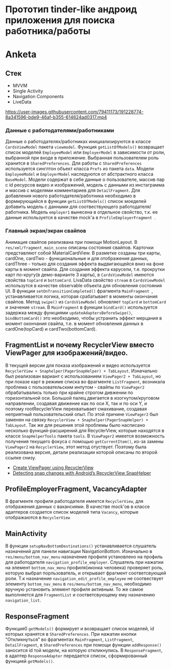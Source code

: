 # Прототип tinder-like андроид приложения для поиска работника/работы

# Anketa
## Стек
- MVVM
- Single Activity
- Navigation Components
- LiveData

https://user-images.githubusercontent.com/79411173/191228774-8a341596-bde9-46af-b355-614624ad0317.mp4

### Данные с работодателями/работниками
Данные о работодателях/работниках инициализируются в классе ```CardsViewModel``` пакета ```viewmodel```. 
Функция ```getListOfModels()``` возвращает список моделей ```EmployeeModel``` или ```EmployerModel``` в зависимости от роли, выбранной при входе в приложение.
Выбранная пользователем роль хранится в ```SharedPreferences```. Для работы с ```SharedPreferences``` используется синглтон объект класса ```Prefs``` из пакета ```data```. 
Модели ```EmployeeModel``` и ```EmployerModel``` наследуются от абстрактного класса ```BaseModel```. Модели содержат в себе данные о пользователе, массив пар с id ресурсов видео и изображений, модель с данными из инстаграмма и массив с моделями комментариев для ```DetailFragment```. Для добавления нового работодателя/работника необходимо в формирующийся в функции ```getListOfModels()``` список моеделей добавить модель с данными для соотвествующего работодателя/работника.
Модель ```employer1``` вынесена в отдельное свойство, т.к. ее данные используется в качестве mock'a в  ```ProfileEmployerFragment ```.

### Главный экран/экран свайпов
Анимация свайпов реализвана при помощи MotionLayout.
В ```res/xml/fragment_main_scene``` описаны состояния свайпов.
Карточки представляют собой MaterialCardView. В разметке созданы три карты, cardOne, cardTwo - функциональные и для отображения данных, cardThree - только для создания эффекта выдвигающейся вниз на фоне карты в момент свайпа.
Для создания эффекта карусели, т.е. прокрутки карт по-кругу(в демо-варианте 3 карты), в ```CardsViewModel``` имеются свойства ```topCard``` и ```bottomCard```. LivaData cвойство ```stream``` в ```CardsViewModel``` использутся в качестве observable объекта для обновления состояния UI. В функции  ```setOnTransitionCompleted()``` фрагмента  ```MainFragment ```, устанавливается логика, которая срабатывает в моменты окончания свайпов. Метод  ```swipe()``` из  ```CardsViewModel``` обновляет  ```topCard``` и  ```bottomCard``` и значение   ```stream```. В ```MainFragment``` в функции ```bindCard()``` используется задержка между функциями  ```updateAdaptersBeforeSwipe()```, ```bindBottomCard()``` это необходимо, чтобы устранить эффект мерцания в момент окончания свайпа, т.е. в момент обновления данных в cardOne(topCard) и cardTwo(bottomCard).

## FragmentList и почему RecyclerView вместо ViewPager для изображений/видео. 
В текущей версии для показа изображений и видео используется ```RecyclerView + Snaphelper(PagerSnapHelper) + TabLayout```.
Изначально был реализован вариант с использованием  ```ViewPager2 + TabLayout```, но при показе карт в режиме списка во фрагменте ```ListFragment```, возникала проблема с пользовательским инпутом - свайпы по ```ViewPager2``` обрабатывались только при крайне строгом дивжении по горизонтальной оси. Большой палец двигается в изогнутом/круговом направлении, создавая движение как по оси X, так и по оси Y, и поэтому rootRecyclerView перехватывает смахивание, создавая неприятный пользовательский опыт. По этой причине ```ViewPager2``` был заменен на связку ```RecyclerView + Snaphelper(PagerSnapHelper) + TabLayout```. Так же для решения этой проблемы было насписано несколько функций-расширений для RecyclerView, которые находятся в классе ```SnapHelperTools``` пакета ```tools```.
В ```ViewPager2``` имеется возможность получения текущего фокуса с помощью ```getCurrentItem()```, из-за замены ```ViewPager2``` на ```RecyclerView```, этот метод отуствует. Поэтому была реализована версия, детали реализации которой описаны по второй ссылке снизу. 

- [Create ViewPager using RecyclerView](https://www.linkedin.com/pulse/create-viewpager-using-recyclerview-android-ali-ahmed/)
- [Detecting snap changes with Android’s RecyclerView SnapHelper](https://medium.com/over-engineering/detecting-snap-changes-with-androids-recyclerview-snaphelper-9e9f5e95c424)

## ProfileEmployerFragment, VacancyAdapter
В фрагменте профиля работодателя имеется ```RecyclerView```, для отображения данных с вакансиями. В качестве mock'ов в классе адаптеров создается список моделей типа ```Vacancy```, которые отображаются в ```RecyclerView```

## MainActivity
В функции ```setupNavBottomDestinations()``` устанавливается слушатель назначений для панели навигации NavigationBottom.
Изначально в ```res/menu/bottom_nav_menu``` назначение профиля установлено на профиль для работодателя ```navigation_profile_employer```. Слушатель при нажатии на элемент ```bottom_nav_menu``` профиля(иконка человека) проверяет роль, которую выбрал порльзователь, и открывает фрагмент соответсвующей роли. Т.к назначение ```navigation_edit_profile_employee``` не соотвествует элементу ```bottom_nav_menu``` в ```res/menu/bottom_nav_menu```, необходимо вручную установить элемент профиля активным. То же самое выполняется для ```FragmentList``` и соответсвующему ему назначению ```navigation_list```.

## ResponseFragment 
Функция0 ```getModels()``` формирует и возвращает список моделей, id которых хранятся в ```SharedPreferences```.
При нажатии кнопки "Откликнуться" во фрагментах ```MainFragment```, ```ListFragment```, ```DetailFragment```, в ```SharedPreferences``` при помощи функции ```addResponse()``` заносится id той модели, на которую откликнулись. 
В ```ResponseFragment```, в адаптер ```ResponseAdapter``` передается список, сформированный функцией ```getModels()```.


